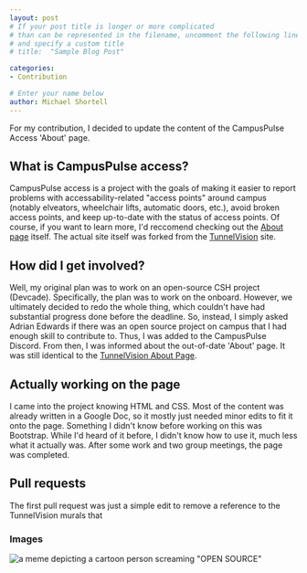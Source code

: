 ```yaml
---
layout: post
# If your post title is longer or more complicated
# than can be represented in the filename, uncomment the following line
# and specify a custom title
# title:  "Sample Blog Post"

categories: 
- Contribution

# Enter your name below
author: Michael Shortell
---
```


For my contribution, I decided to update the content of the CampusPulse Access 'About' page. 

## What is CampusPulse access?
CampusPulse access is a project with the goals of making it easier to report problems with accessability-related "access points" around campus (notably elveators, wheelchair lifts, automatic doors, etc.), avoid broken access points, and keep up-to-date with the status of access points. Of course, if you want to learn more, I'd reccomend checking out the [About page](https://access.campuspulse.app/about) itself. The actual site itself was forked from the [TunnelVision](https://github.com/wilsonmcdade/tunnelvision) site.

## How did I get involved?
Well, my original plan was to work on an open-source CSH project (Devcade). Specifically, the plan was to work on the onboard. However, we ultimately decided to redo the whole thing, which couldn't have had substantial progress done before the deadline. So, instead, I simply asked Adrian Edwards if there was an open source project on campus that I had enough skill to contribute to. Thus, I was added to the CampusPulse Discord. From then, I was informed about the out-of-date 'About' page. It was still identical to the [TunnelVision About Page](https://tunnelvision.csh.rit.edu/about).

## Actually working on the page
I came into the project knowing HTML and CSS. Most of the content was already written in a Google Doc, so it mostly just needed minor edits to fit it onto the page. Something I didn't know before working on this was Bootstrap. While I'd heard of it before, I didn't know how to use it, much less what it actually was. After some work and two group meetings, the page was completed. 

## Pull requests
The first pull request was just a simple edit to remove a reference to the TunnelVision murals that 

### Images

![a meme depicting a cartoon person screaming "OPEN SOURCE"](https://ankitrokdeonsns.github.io/assets/img/open_source.jpeg)



